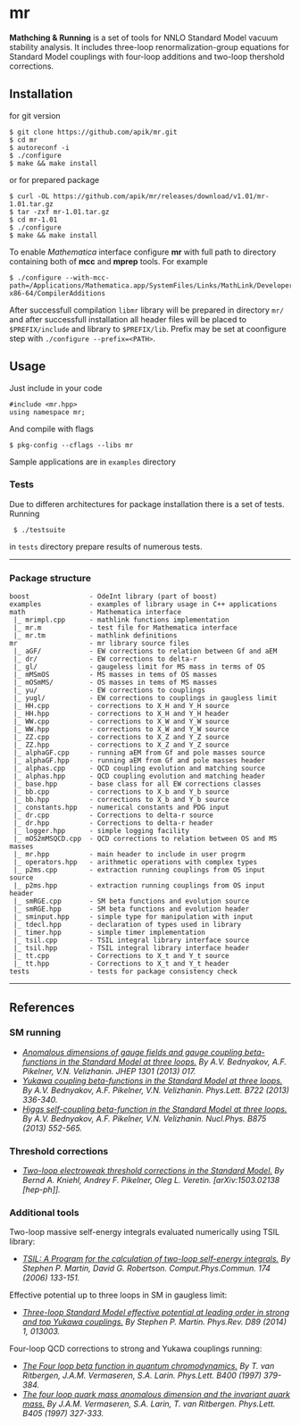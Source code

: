 mr
==

**Mathching &amp; Running** is a set of tools for NNLO Standard Model
vacuum stability analysis. It includes three-loop
renormalization-group equations for Standard Model couplings with
four-loop additions and two-loop thershold corrections.


## Installation

for git version

    $ git clone https://github.com/apik/mr.git
    $ cd mr
    $ autoreconf -i
    $ ./configure
    $ make && make install

or for prepared package

    $ curl -OL https://github.com/apik/mr/releases/download/v1.01/mr-1.01.tar.gz
    $ tar -zxf mr-1.01.tar.gz
    $ cd mr-1.01
    $ ./configure
    $ make && make install

To enable *Mathematica* interface configure **mr** with full path to
    directory containing both of **mcc** and **mprep** tools. For example 

    $ ./configure --with-mcc-path=/Applications/Mathematica.app/SystemFiles/Links/MathLink/DeveloperKit/MacOSX-x86-64/CompilerAdditions

After successfull compilation `libmr` library will be prepared in directory `mr/` and after successfull installation all header files will be placed to `$PREFIX/include` and library to `$PREFIX/lib`. Prefix may be set at coonfigure step with `./configure --prefix=<PATH>`.

## Usage

Just include in your code

    #include <mr.hpp>
    using namespace mr;

And compile with flags

    $ pkg-config --cflags --libs mr

Sample applications are in `examples` directory


### Tests

Due to differen architectures for package installation there is a set
of tests. Running

     $ ./testsuite

in `tests` directory prepare results of numerous tests.

* * * * *
### Package structure
```
boost               - OdeInt library (part of boost)
examples            - examples of library usage in C++ applications
math                - Mathematica interface
 |_ mrimpl.cpp      - mathlink functions implementation
 |_ mr.m            - test file for Mathematica interface
 |_ mr.tm           - mathlink definitions
mr                  - mr library source files
 |_ aGF/            - EW corrections to relation between Gf and aEM
 |_ dr/             - EW corrections to delta-r
 |_ gl/             - gaugeless limit for MS mass in terms of OS 
 |_ mMSmOS          - MS masses in tems of OS masses
 |_ mOSmMS/         - OS masses in tems of MS masses
 |_ yu/             - EW corrections to couplings
 |_ yugl/           - EW corrections to couplings in gaugless limit
 |_ HH.cpp          - corrections to X_H and Y_H source
 |_ HH.hpp          - corrections to X_H and Y_H header
 |_ WW.cpp          - corrections to X_W and Y_W source
 |_ WW.hpp          - corrections to X_W and Y_W source
 |_ ZZ.cpp          - corrections to X_Z and Y_Z source
 |_ ZZ.hpp          - corrections to X_Z and Y_Z source
 |_ alphaGF.cpp     - running aEM from Gf and pole masses source 
 |_ alphaGF.hpp     - running aEM from Gf and pole masses header
 |_ alphas.cpp      - QCD coupling evolution and matching source 
 |_ alphas.hpp      - QCD coupling evolution and matching header
 |_ base.hpp        - base class for all EW corrections classes
 |_ bb.cpp          - corrections to X_b and Y_b source
 |_ bb.hpp          - corrections to X_b and Y_b source
 |_ constants.hpp   - numerical constants and PDG input
 |_ dr.cpp          - Corrections to delta-r source
 |_ dr.hpp          - Corrections to delta-r header
 |_ logger.hpp      - simple logging facility
 |_ mOS2mMSQCD.cpp  - QCD corrections to relation between OS and MS masses
 |_ mr.hpp          - main header to include in user progrm
 |_ operators.hpp   - arithmetic operations with complex types
 |_ p2ms.cpp        - extraction running couplings from OS input source
 |_ p2ms.hpp        - extraction running couplings from OS input header
 |_ smRGE.cpp       - SM beta functions and evolution source
 |_ smRGE.hpp       - SM beta functions and evolution header
 |_ sminput.hpp     - simple type for manipulation with input
 |_ tdecl.hpp       - declaration of types used in library
 |_ timer.hpp       - simple timer implementation
 |_ tsil.cpp        - TSIL integral library interface source
 |_ tsil.hpp        - TSIL integral library interface header
 |_ tt.cpp          - Corrections to X_t and Y_t source
 |_ tt.hpp          - Corrections to X_t and Y_t header
tests               - tests for package consistency check
```

* * * * *
## References

### SM running

*  *[Anomalous dimensions of gauge fields and gauge coupling
beta-functions in the Standard Model at three loops.](http://inspirehep.net/record/1193366)
By A.V. Bednyakov, A.F. Pikelner, V.N. Velizhanin.
JHEP 1301 (2013) 017.*
*  *[Yukawa coupling beta-functions in the Standard Model at three
loops.](http://inspirehep.net/record/1208862)
By A.V. Bednyakov, A.F. Pikelner, V.N. Velizhanin.
Phys.Lett. B722 (2013) 336-340.*
*  *[Higgs self-coupling beta-function in the Standard Model at three
loops.](http://inspirehep.net/record/1224266)
By A.V. Bednyakov, A.F. Pikelner, V.N. Velizhanin.
Nucl.Phys. B875 (2013) 552-565.*

### Threshold corrections
*  *[Two-loop electroweak threshold corrections in the Standard Model.](http://inspirehep.net/record/1351233)
By Bernd A. Kniehl, Andrey F. Pikelner, Oleg L. Veretin.
[arXiv:1503.02138 [hep-ph]].*

### Additional tools 

Two-loop massive self-energy integrals evaluated numerically using TSIL
library:

* *[TSIL: A Program for the calculation of two-loop self-energy
integrals.](http://inspirehep.net/record/675010)
By Stephen P. Martin, David G. Robertson.
Comput.Phys.Commun. 174 (2006) 133-151.*

Effective potential up to three loops in SM in gaugless limit:

*  *[Three-loop Standard Model effective potential at leading order in
strong and top Yukawa couplings.](http://inspirehep.net/record/1262358)
By Stephen P. Martin.
Phys.Rev. D89 (2014) 1, 013003.*

Four-loop QCD corrections to strong and Yukawa couplings running:

*  *[The Four loop beta function in quantum chromodynamics.](http://inspirehep.net/record/439866)
By T. van Ritbergen, J.A.M. Vermaseren, S.A. Larin.
Phys.Lett. B400 (1997) 379-384.*
*   *[The four loop quark mass anomalous dimension and the invariant
quark mass.](http://inspirehep.net/record/441078)
By J.A.M. Vermaseren, S.A. Larin, T. van Ritbergen.
Phys.Lett. B405 (1997) 327-333.*
